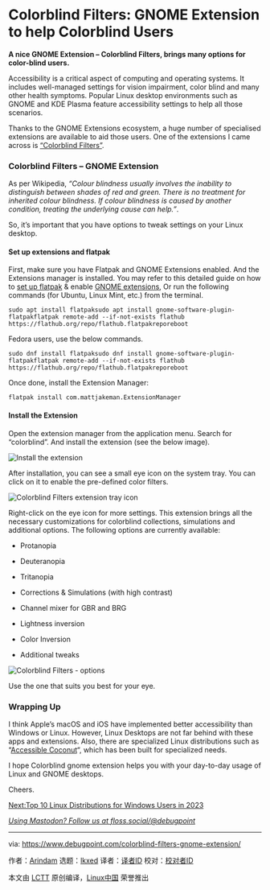 [#]: subject: "Colorblind Filters: GNOME Extension to help Colorblind Users"
[#]: via: "https://www.debugpoint.com/colorblind-filters-gnome-extension/"
[#]: author: "Arindam https://www.debugpoint.com/author/admin1/"
[#]: collector: "lkxed"
[#]: translator: " "
[#]: reviewer: " "
[#]: publisher: " "
[#]: url: " "

Colorblind Filters: GNOME Extension to help Colorblind Users
======

**A nice GNOME Extension – Colorblind Filters, brings many options for color-blind users.**

Accessibility is a critical aspect of computing and operating systems. It includes well-managed settings for vision impairment, color blind and many other health symptoms. Popular Linux desktop environments such as GNOME and KDE Plasma feature accessibility settings to help all those scenarios.

Thanks to the GNOME Extensions ecosystem, a huge number of specialised extensions are available to aid those users. One of the extensions I came across is [“Colorblind Filters”][1].

### Colorblind Filters – GNOME Extension

As per Wikipedia, _“Colour blindness usually involves the inability to distinguish between shades of red and green. There is no treatment for inherited colour blindness. If colour blindness is caused by another condition, treating the underlying cause can help.”_.

So, it’s important that you have options to tweak settings on your Linux desktop.

#### Set up extensions and flatpak

First, make sure you have Flatpak and GNOME Extensions enabled. And the Extensions manager is installed. You may refer to this detailed guide on how to [set up flatpak][2] & enable [GNOME extensions][3], Or run the following commands (for Ubuntu, Linux Mint, etc.) from the terminal.

```
sudo apt install flatpaksudo apt install gnome-software-plugin-flatpakflatpak remote-add --if-not-exists flathub https://flathub.org/repo/flathub.flatpakreporeboot
```

Fedora users, use the below commands.

```
sudo dnf install flatpaksudo dnf install gnome-software-plugin-flatpakflatpak remote-add --if-not-exists flathub https://flathub.org/repo/flathub.flatpakreporeboot
```

Once done, install the Extension Manager:

```
flatpak install com.mattjakeman.ExtensionManager
```

#### Install the Extension

Open the extension manager from the application menu. Search for “colorblind”. And install the extension (see the below image).

![Install the extension][4]

After installation, you can see a small eye icon on the system tray. You can click on it to enable the pre-defined color filters.

![Colorblind Filters extension tray icon][5]

Right-click on the eye icon for more settings. This extension brings all the necessary customizations for colorblind collections, simulations and additional options. The following options are currently available:

- Protanopia
- Deuteranopia
- Tritanopia

- Corrections & Simulations (with high contrast)

- Channel mixer for GBR and BRG
- Lightness inversion
- Color Inversion

- Additional tweaks

![Colorblind Filters - options][6]

Use the one that suits you best for your eye.

### Wrapping Up

I think Apple’s macOS and iOS have implemented better accessibility than Windows or Linux. However, Linux Desktops are not far behind with these apps and extensions. Also, there are specialized Linux distributions such as “[Accessible Coconut][7]“, which has been built for specialized needs.

I hope Colorblind gnome extension helps you with your day-to-day usage of Linux and GNOME desktops.

Cheers.

[Next:Top 10 Linux Distributions for Windows Users in 2023][8]

[_Using Mastodon? Follow us at floss.social/@debugpoint_][9]

--------------------------------------------------------------------------------

via: https://www.debugpoint.com/colorblind-filters-gnome-extension/

作者：[Arindam][a]
选题：[lkxed][b]
译者：[译者ID](https://github.com/译者ID)
校对：[校对者ID](https://github.com/校对者ID)

本文由 [LCTT](https://github.com/LCTT/TranslateProject) 原创编译，[Linux中国](https://linux.cn/) 荣誉推出

[a]: https://www.debugpoint.com/author/admin1/
[b]: https://github.com/lkxed
[1]: https://extensions.gnome.org/extension/5589/colorblind-filters/
[2]: https://www.debugpoint.com/how-to-install-flatpak-apps-ubuntu-linux/
[3]: https://www.debugpoint.com/how-to-install-and-use-gnome-shell-extensions-in-ubuntu/
[4]: https://www.debugpoint.com/wp-content/uploads/2023/01/Install-the-extension.jpg
[5]: https://www.debugpoint.com/wp-content/uploads/2023/01/Colorblind-Filters-extension-tray-icon.gif
[6]: https://www.debugpoint.com/wp-content/uploads/2023/01/Colorblind-Filters-options.jpg
[7]: https://www.debugpoint.com/accessible-coconut-linux-visually-impaired/
[8]: https://www.debugpoint.com/best-linux-distributions-windows/
[9]: https://floss.social/@debugpoint

